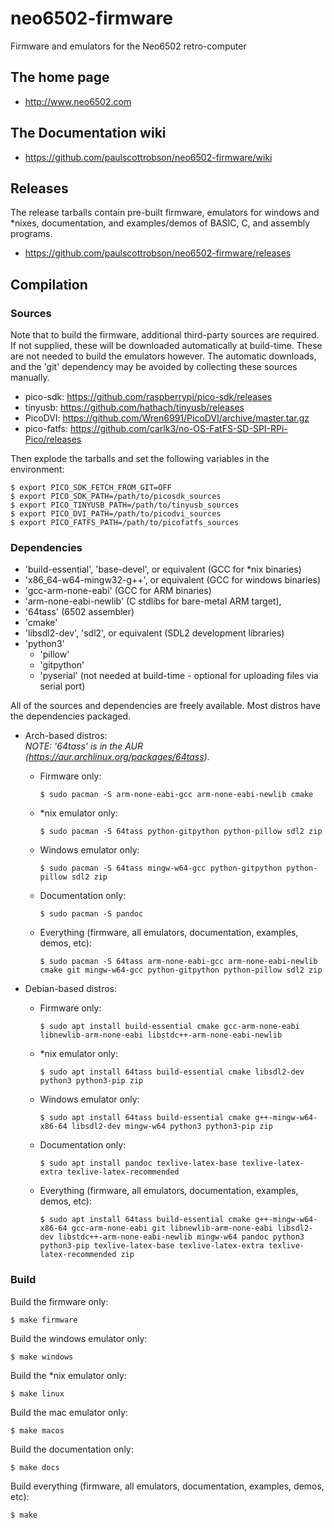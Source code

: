 # neo6502-firmware
Firmware and emulators for the Neo6502 retro-computer

## The home page
- http://www.neo6502.com

## The Documentation wiki
- https://github.com/paulscottrobson/neo6502-firmware/wiki

## Releases

The release tarballs contain pre-built firmware, emulators for windows and *nixes,
documentation, and examples/demos of BASIC, C, and assembly programs.
- https://github.com/paulscottrobson/neo6502-firmware/releases

## Compilation

### Sources

Note that to build the firmware, additional third-party sources are required.
If not supplied, these will be downloaded automatically at build-time.
These are not needed to build the emulators however.
The automatic downloads, and the 'git' dependency may be avoided by collecting these sources manually.

* pico-sdk:   https://github.com/raspberrypi/pico-sdk/releases
* tinyusb:    https://github.com/hathach/tinyusb/releases
* PicoDVI:    https://github.com/Wren6991/PicoDVI/archive/master.tar.gz
* pico-fatfs: https://github.com/carlk3/no-OS-FatFS-SD-SPI-RPi-Pico/releases

Then explode the tarballs and set the following variables in the environment:

```
$ export PICO_SDK_FETCH_FROM_GIT=OFF
$ export PICO_SDK_PATH=/path/to/picosdk_sources
$ export PICO_TINYUSB_PATH=/path/to/tinyusb_sources
$ export PICO_DVI_PATH=/path/to/picodvi_sources
$ export PICO_FATFS_PATH=/path/to/picofatfs_sources
```

### Dependencies

- 'build-essential', 'base-devel', or equivalent (GCC for *nix binaries)
- 'x86_64-w64-mingw32-g++', or equivalent (GCC for windows binaries)
- 'gcc-arm-none-eabi' (GCC for ARM binaries)
- 'arm-none-eabi-newlib' (C stdlibs for bare-metal ARM target),
- '64tass' (6502 assembler)
- 'cmake'
- 'libsdl2-dev', 'sdl2', or equivalent (SDL2 development libraries)
- 'python3'
    - 'pillow'
    - 'gitpython'
    - 'pyserial' (not needed at build-time - optional for uploading files via serial port)

All of the sources and dependencies are freely available.
Most distros have the dependencies packaged.

* Arch-based distros:  
  _NOTE: '64tass' is in the AUR (https://aur.archlinux.org/packages/64tass)_.
  * Firmware only:
    ```
    $ sudo pacman -S arm-none-eabi-gcc arm-none-eabi-newlib cmake
    ```
  * *nix emulator only:
    ```
    $ sudo pacman -S 64tass python-gitpython python-pillow sdl2 zip
    ```
  * Windows emulator only:
    ```
    $ sudo pacman -S 64tass mingw-w64-gcc python-gitpython python-pillow sdl2 zip
    ```
  * Documentation only:
    ```
    $ sudo pacman -S pandoc 
    ```
  * Everything (firmware, all emulators, documentation, examples, demos, etc):
    ```
    $ sudo pacman -S 64tass arm-none-eabi-gcc arm-none-eabi-newlib cmake git mingw-w64-gcc python-gitpython python-pillow sdl2 zip
    ```

* Debian-based distros:
  * Firmware only:
    ```
    $ sudo apt install build-essential cmake gcc-arm-none-eabi libnewlib-arm-none-eabi libstdc++-arm-none-eabi-newlib
    ```
  * *nix emulator only:
    ```
    $ sudo apt install 64tass build-essential cmake libsdl2-dev python3 python3-pip zip
    ```
  * Windows emulator only:
    ```
    $ sudo apt install 64tass build-essential cmake g++-mingw-w64-x86-64 libsdl2-dev mingw-w64 python3 python3-pip zip
    ```
  * Documentation only:
    ```
    $ sudo apt install pandoc texlive-latex-base texlive-latex-extra texlive-latex-recommended
    ```
  * Everything (firmware, all emulators, documentation, examples, demos, etc):
    ```
    $ sudo apt install 64tass build-essential cmake g++-mingw-w64-x86-64 gcc-arm-none-eabi git libnewlib-arm-none-eabi libsdl2-dev libstdc++-arm-none-eabi-newlib mingw-w64 pandoc python3 python3-pip texlive-latex-base texlive-latex-extra texlive-latex-recommended zip
    ```

### Build

Build the firmware only:

```
$ make firmware
```

Build the windows emulator only:

```
$ make windows
```

Build the *nix emulator only:

```
$ make linux
```

Build the mac emulator only:

```
$ make macos
```

Build the documentation only:

```
$ make docs
```

Build everything (firmware, all emulators, documentation, examples, demos, etc):

```
$ make
```
